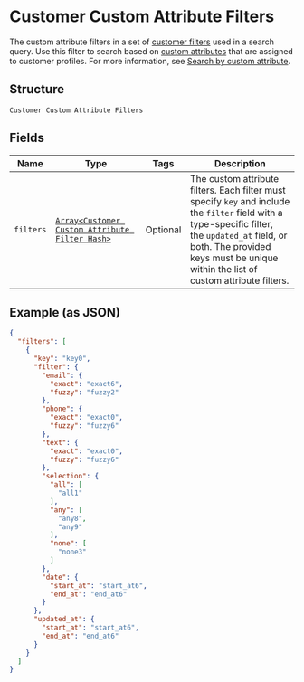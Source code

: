 
# Customer Custom Attribute Filters

The custom attribute filters in a set of [customer filters](../../doc/models/customer-filter.md) used in a search query. Use this filter
to search based on [custom attributes](../../doc/models/custom-attribute.md) that are assigned to customer profiles. For more information, see
[Search by custom attribute](https://developer.squareup.com/docs/customers-api/use-the-api/search-customers#search-by-custom-attribute).

## Structure

`Customer Custom Attribute Filters`

## Fields

| Name | Type | Tags | Description |
|  --- | --- | --- | --- |
| `filters` | [`Array<Customer Custom Attribute Filter Hash>`](../../doc/models/customer-custom-attribute-filter.md) | Optional | The custom attribute filters. Each filter must specify `key` and include the `filter` field with a type-specific filter,<br>the `updated_at` field, or both. The provided keys must be unique within the list of custom attribute filters. |

## Example (as JSON)

```json
{
  "filters": [
    {
      "key": "key0",
      "filter": {
        "email": {
          "exact": "exact6",
          "fuzzy": "fuzzy2"
        },
        "phone": {
          "exact": "exact0",
          "fuzzy": "fuzzy6"
        },
        "text": {
          "exact": "exact0",
          "fuzzy": "fuzzy6"
        },
        "selection": {
          "all": [
            "all1"
          ],
          "any": [
            "any8",
            "any9"
          ],
          "none": [
            "none3"
          ]
        },
        "date": {
          "start_at": "start_at6",
          "end_at": "end_at6"
        }
      },
      "updated_at": {
        "start_at": "start_at6",
        "end_at": "end_at6"
      }
    }
  ]
}
```

